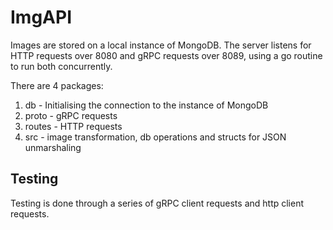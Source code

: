 # ImgAPI

Images are stored on a local instance of MongoDB. The server listens for HTTP requests over 8080 and gRPC requests over 8089, using a go routine to run both concurrently.

There are 4 packages:
1. db - Initialising the connection to the instance of MongoDB
2. proto - gRPC requests
3. routes - HTTP requests
4. src - image transformation, db operations and structs for JSON unmarshaling

## Testing
Testing is done through a series of gRPC client requests and http client requests. 
